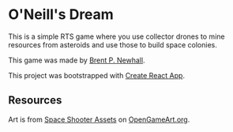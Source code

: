 # O'Neill's Dream

This is a simple RTS game where you use collector drones to mine resources
from asteroids and use those to build space colonies.

This game was made by [Brent P. Newhall](http://brentnewhall.com).

This project was bootstrapped with [Create React App](https://github.com/facebook/create-react-app).

## Resources

Art is from [Space Shooter Assets](https://opengameart.org/content/space-shooter-assets)
on [OpenGameArt.org](https://opengameart.org).